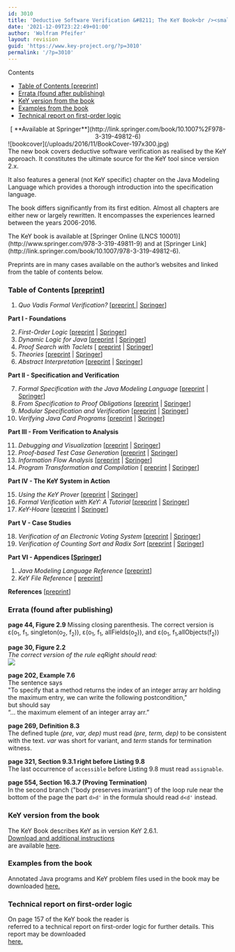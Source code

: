 ```yaml
---
id: 3010
title: 'Deductive Software Verification &#8211; The KeY Book<br /><small>From Theory to Practice</small>'
date: '2021-12-09T23:22:49+01:00'
author: 'Wolfram Pfeifer'
layout: revision
guid: 'https://www.key-project.org/?p=3010'
permalink: '/?p=3010'
---
```


<div class="row"><div class="col-md-3 col-md-push-9" style="v-align: top;"><div class="no_bullets" id="toc_container">Contents

- [Table of Contents \[preprint\]](#Table_of_Contents_preprint)
- [Errata (found after publishing)](#Errata_found_after_publishing)
- [KeY version from the book](#KeY_version_from_the_book)
- [Examples from the book](#Examples_from_the_book)
- [Technical report on first-order logic](#Technical_report_on_first-order_logic)

</div><center>  
[<span class="glyphicon glyphicon-download-alt"></span> **Available at Springer**](http://link.springer.com/book/10.1007%2F978-3-319-49812-6)</center></div><div class="col-md-9 col-md-pull-3">![bookcover](/uploads/2016/11/BookCover-197x300.jpg)<div class="lead">The new book covers deductive software verification as realised by the KeY approach. It constitutes the ultimate source for the KeY tool since version 2.x.

It also features a general (not KeY specific) chapter on the Java Modeling Language which provides a thorough introduction into the specification language.

The book differs significantly from its first edition. Almost all chapters are either new or largely rewritten. It encompasses the experiences learned between the years 2006-2016.

</div>The KeY book is available at [Springer Online (LNCS 10001)](http://www.springer.com/978-3-319-49811-9) and at [Springer Link](http://link.springer.com/book/10.1007/978-3-319-49812-6).

Preprints are in many cases available on the author’s websites and linked from the table of contents below.

### <span id="Table_of_Contents_preprint">Table of Contents \[[preprint](https://www.key-project.org/wp-content/uploads/2018/10/KeYBook_TableOfContents.pdf)\]</span>

1. *Quo Vadis Formal Verification?* \[[preprint ](https://www.informatik.tu-darmstadt.de/media/se/publication_preprints/key_book_preprints/Quo_Vadis_Formal_Verification.pdf) | [Springer](https://link.springer.com/chapter/10.1007/978-3-319-49812-6_1)\]

**Part I - Foundations**

2. *First-Order Logic* \[[preprint](https://formal.iti.kit.edu/pschmitt/Chapter-2-FOL.pdf) | [Springer](https://link.springer.com/chapter/10.1007/978-3-319-49812-6_2)\]
3. *Dynamic Logic for Java*  \[[preprint](https://formal.iti.kit.edu/biblio/projects/key/chapter3.pdf) | [Springer](https://link.springer.com/chapter/10.1007/978-3-319-49812-6_3)\]
4. *Proof Search with Taclets* \[ [preprint](https://formal.iti.kit.edu/biblio/projects/key/chapter4.pdf) | [Springer](https://link.springer.com/chapter/10.1007/978-3-319-49812-6_4)\]
5. *Theories* \[[preprint](https://formal.iti.kit.edu/pschmitt/Chapter-5-Theories.pdf) | [Springer](https://link.springer.com/chapter/10.1007/978-3-319-49812-6_5)\]
6. *Abstract Interpretation* \[[preprint](https://www.informatik.tu-darmstadt.de/media/se/publication_preprints/key_book_preprints/Abstract_Interpretation.pdf) | [Springer](https://link.springer.com/chapter/10.1007/978-3-319-49812-6_6)\]

**Part II - Specification and Verification**

7. *Formal Specification with the Java Modeling Language* \[[preprint](http://www.cse.chalmers.se/~ahrendt/papers/JML16chapter.pdf) | [Springer](https://link.springer.com/chapter/10.1007/978-3-319-49812-6_7)\]
8. *From Specification to Proof Obligations* \[[preprint](https://formal.iti.kit.edu/biblio/projects/key/chapter8.pdf) | [Springer](https://link.springer.com/chapter/10.1007/978-3-319-49812-6_8)\]
9. *Modular Specification and Verification* \[[preprint](https://formal.iti.kit.edu/pschmitt/Chapter-9-Modular.pdf) | [Springer](https://link.springer.com/chapter/10.1007/978-3-319-49812-6_9)\]
10. *Verifying Java Card Programs* \[[preprint](http://ceres.hh.se/mediawiki/images/d/d7/KeYBook2_Chapter_10.pdf) | [Springer](https://link.springer.com/chapter/10.1007/978-3-319-49812-6_10)\]

**Part III - From Verification to Analysis**

11. *Debugging and Visualization* \[[preprint](https://www.informatik.tu-darmstadt.de/media/se/publication_preprints/key_book_preprints/Debugging_and_Visualization.pdf) | [Springer](https://link.springer.com/chapter/10.1007/978-3-319-49812-6_11)\]
12. *Proof-based Test Case Generation* \[[preprint](https://formal.iti.kit.edu/biblio/projects/key/chapter12.pdf) | [Springer](https://link.springer.com/chapter/10.1007/978-3-319-49812-6_12)\]
13. *Information Flow Analysis* \[[preprint](https://formal.iti.kit.edu/biblio/projects/key/chapter13.pdf) | [Springer](https://link.springer.com/chapter/10.1007/978-3-319-49812-6_13)\]
14. *Program Transformation and Compilation* \[ [preprint](https://www.informatik.tu-darmstadt.de/media/se/publication_preprints/key_book_preprints/Program_Transformation_and_Compilation.pdf) | [Springer](https://link.springer.com/chapter/10.1007/978-3-319-49812-6_14)\]

**Part IV - The KeY System in Action**

15. *Using the KeY Prover* \[[preprint](https://formal.iti.kit.edu/biblio/projects/key/chapter15.pdf) | [Springer](https://link.springer.com/chapter/10.1007/978-3-319-49812-6_15)\]
16. *Formal Verification with KeY: A Tutorial* \[[preprint](https://formal.iti.kit.edu/pschmitt/Chapter-16-Tutorial.pdf) | [Springer](https://link.springer.com/chapter/10.1007/978-3-319-49812-6_16)\]
17. *KeY-Hoare* \[[preprint](https://www.informatik.tu-darmstadt.de/media/se/publication_preprints/key_book_preprints/KeY_Hoare.pdf) | [Springer](https://link.springer.com/chapter/10.1007/978-3-319-49812-6_17)\]

**Part V - Case Studies**

18. *Verification of an Electronic Voting System* \[[preprint](https://formal.iti.kit.edu/biblio/projects/key/chapter18.pdf) | [Springer](https://link.springer.com/chapter/10.1007/978-3-319-49812-6_18)\]
19. *Verification of Counting Sort and Radix Sort* \[[preprint](http://jurriaan.creativecode.org/wp-content/uploads/2018/10/chapter19.pdf) | [Springer](https://link.springer.com/chapter/10.1007/978-3-319-49812-6_19)\]

**Part VI - Appendices \[[Springer](<http://(preprint) (Springer)>)\]**

1. *Java Modeling Language Reference* \[[preprint](https://formal.iti.kit.edu/biblio/projects/key/chapterAppendixA.pdf)\]
2. *KeY File Reference* \[ [preprint](https://www.informatik.tu-darmstadt.de/media/se/publication_preprints/key_book_preprints/KeY_File_Reference.pdf)\]

**References** \[[preprint](https://formal.iti.kit.edu/biblio/projects/key/chapterReferences.pdf)\]

### <span id="Errata_found_after_publishing">Errata (found after publishing)</span>

**page 44, Figure 2.9** Missing closing parenthesis. The correct version is   
ε(o<sub>1</sub>, f<sub>1</sub>, singleton(o<sub>2</sub>, f<sub>2</sub>)), ε(o<sub>1</sub>, f<sub>1</sub>, allFields(o<sub>2</sub>)), and ε(o<sub>1</sub>, f<sub>1</sub>,allObjects(f<sub>2</sub>))

**page 30, Figure 2.2**  
*The correct version of the rule eqRight should read:*  
 *![](https://www.key-project.org/wp-content/uploads/2017/04/Erratum_1_crop.png)*

**page 202, Example 7.6**  
The sentence says  
"To specify that a method returns the index of an integer array arr holding the maximum entry, we can write the following postcondition,"   
but should say   
“... the maximum element of an integer array arr.”

**page 269, Definition 8.3**  
The defined tuple *(pre, var, dep)* must read *(pre, term, dep)* to be consistent with the text. *var* was short for variant, and *term* stands for termination witness.

**page 321, Section 9.3.1 right before Listing 9.8**  
The last occurrence of `accessible` before Listing 9.8 must read `assignable`.

**page 554, Section 16.3.7 (Proving Termination)**  
In the second branch ("body preserves invariant") of the loop rule near the bottom of the page the part `d>d'` in the formula should read `d<d'` instead.

### <span id="KeY_version_from_the_book">KeY version from the book</span>

The KeY Book describes KeY as in version KeY 2.6.1.  
[Download and additional instructions](/download/)  
are available [here](/download/).

### <span id="Examples_from_the_book">Examples from the book</span>

Annotated Java programs and KeY problem files used in the book may be downloaded [here.](/thebook2/examples-from-the-book/)

### <span id="Technical_report_on_first-order_logic">Technical report on first-order logic</span>

On page 157 of the KeY book the reader is  
referred to a technical report on first-order logic for further details. This report may be downloaded  
[here.](https://www.key-project.org/wp-content/uploads/2017/03/FOLTR.pdf)

</div></div>